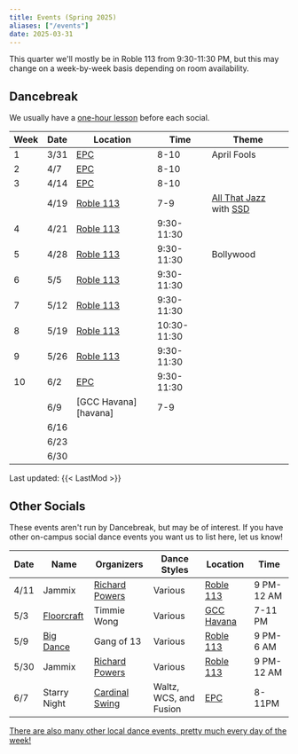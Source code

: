 ```yaml
---
title: Events (Spring 2025)
aliases: ["/events"]
date: 2025-03-31
---
```


This quarter we'll mostly be in Roble 113 from 9:30-11:30 PM, but this may
change on a week-by-week basis depending on room availability.

<!--more-->

## Dancebreak

We usually have a [one-hour lesson](/workshops) before each social.

| Week | Date | Location             | Time        | Theme                                 |
|------|------|----------------------|-------------|---------------------------------------|
| 1    | 3/31 | [EPC][epc]           | 8-10        | April Fools                           |
| 2    | 4/7  | [EPC][epc]           | 8-10        |                                       |
| 3    | 4/14 | [EPC][epc]           | 8-10        |                                       |
|      | 4/19 | [Roble 113][roble]   | 7-9         | [All That Jazz][jazz] with [SSD][ssd] |
| 4    | 4/21 | [Roble 113][roble]   | 9:30-11:30  |                                       |
| 5    | 4/28 | [Roble 113][roble]   | 9:30-11:30  | Bollywood                             |
| 6    | 5/5  | [Roble 113][roble]   | 9:30-11:30  |                                       |
| 7    | 5/12 | [Roble 113][roble]   | 9:30-11:30  |                                       |
| 8    | 5/19 | [Roble 113][roble]   | 10:30-11:30 |                                       |
| 9    | 5/26 | [Roble 113][roble]   | 9:30-11:30  |                                       |
| 10   | 6/2  | [EPC][epc]           | 9:30-11:30  |                                       |
|      | 6/9  | [GCC Havana][havana] | 7-9         |                                       |
|      | 6/16 |                      |             |                                       |
|      | 6/23 |                      |             |                                       |
|      | 6/30 |                      |             |                                       |

Last updated: {{< LastMod >}}

## Other Socials

These events aren't run by Dancebreak, but may be of interest.  If you have
other on-campus social dance events you want us to list here, let us know!

| Date | Name                     | Organizers               | Dance Styles           | Location           | Time       |
|------|--------------------------|--------------------------|------------------------|--------------------|------------|
| 4/11 | Jammix                   | [Richard Powers][powers] | Various                | [Roble 113][roble] | 9 PM-12 AM |
| 5/3  | [Floorcraft][floorcraft] | Timmie Wong              | Various                | [GCC Havana][gcc]  | 7-11 PM    |
| 5/9  | [Big Dance][bigdance]    | Gang of 13               | Various                | [Roble 113][roble] | 9 PM-6 AM  |
| 5/30 | Jammix                   | [Richard Powers][powers] | Various                | [Roble 113][roble] | 9 PM-12 AM |
| 6/7  | Starry Night             | [Cardinal Swing][wcs]    | Waltz, WCS, and Fusion | [EPC][epc]         | 8-11PM     |

[There are also many other local dance events, pretty much every day of the week!](/info/local)

[epc]: /info/locations/#elliott-program-center
[roble]: /info/locations/#roble-gym
[gcc]: /info/locations/#graduate-community-center
[evgr]: /info/locations/#escondido-village-graduate-residences
[ssd]: https://swing.stanford.edu
[wcs]: https://www.facebook.com/cardinalswing/
[powers]: https://www.richardpowers.com/
[bigdance]: https://bigdance.stanford.edu/
[bonbon]: https://2025bonbonball.eventbrite.com/
[opening]: https://vienneseball.stanford.edu/
[swingtime]: https://swingtime.stanford.edu/
[vball]: https://vienneseball.stanford.edu/

[jazz]: /posts/25spr-all-that-jazz
[floorcraft]: https://www.facebook.com/events/30100345002885928
[wcs]: https://www.facebook.com/cardinalswing/

